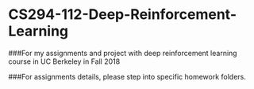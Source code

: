 # CS294-112-Deep-Reinforcement-Learning



###For my assignments and project with deep reinforcement learning course in UC Berkeley in Fall 2018


###For assignments details, please step into specific homework folders.
